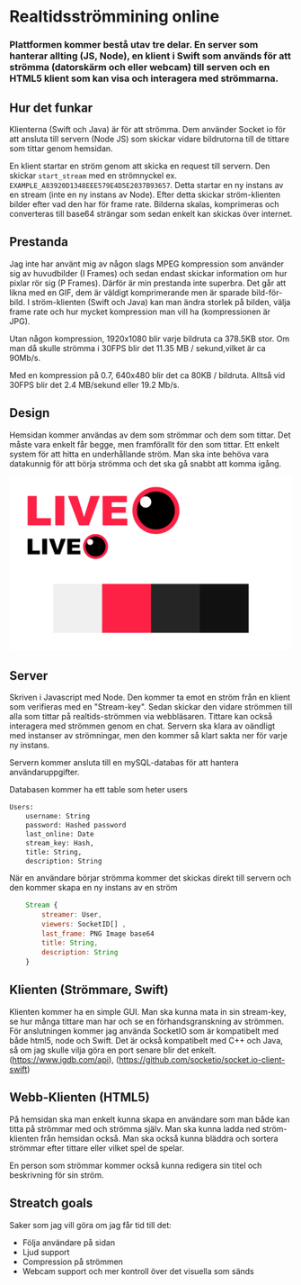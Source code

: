 # Realtidsströmmining online

### Plattformen kommer bestå utav tre delar. En server som hanterar allting (JS, Node), en klient i Swift som används för att strömma (datorskärm och eller webcam) till serven och en HTML5 klient som kan visa och interagera med strömmarna.


## Hur det funkar

Klienterna (Swift och Java) är för att strömma. Dem använder Socket io för att ansluta till servern (Node JS) som skickar vidare bildrutorna till de tittare som tittar genom hemsidan.

En klient startar en ström genom att skicka en request till servern. Den skickar ```start_stream``` med en strömnyckel ex. ```EXAMPLE_A83920D1348EEE579E4D5E2037B93657```. Detta startar en ny instans av en stream (inte en ny instans av Node). Efter detta skickar ström-klienten bilder efter vad den har för frame rate. Bilderna skalas, komprimeras och converteras till base64 strängar som sedan enkelt kan skickas över internet.

## Prestanda

Jag inte har använt mig av någon slags MPEG kompression som använder sig av huvudbilder (I Frames) och sedan endast skickar information om hur pixlar rör sig (P Frames). Därför är min prestanda inte superbra. Det går att likna med en GIF, dem är väldigt komprimerande men är sparade bild-för-bild. I ström-klienten (Swift och Java) kan man ändra storlek på bilden, välja frame rate och hur mycket kompression man vill ha (kompressionen är JPG).

Utan någon kompression, 1920x1080 blir varje bildruta ca 378.5KB stor. Om man då skulle strömma i 30FPS blir det 11.35 MB / sekund,vilket är ca 90Mb/s. 

Med en kompression på 0.7, 640x480 blir det ca 80KB / bildruta. Alltså vid 30FPS blir det 2.4 MB/sekund eller 19.2 Mb/s.


## Design

Hemsidan kommer användas av dem som strömmar och dem som tittar. Det måste vara enkelt får begge, men framförallt för den som tittar. Ett enkelt system för att hitta en underhållande ström. Man ska inte behöva vara datakunnig för att börja strömma och det ska gå snabbt att komma igång.

![Design scheme](resources/design.png)

## Server
Skriven i Javascript med Node. Den kommer ta emot en ström från en klient som verifieras med en "Stream-key". Sedan skickar den vidare strömmen till alla som tittar på realtids-strömmen via webbläsaren. Tittare kan också interagera med strömmen genom en chat. Servern ska klara av oändligt med instanser av strömningar, men den kommer så klart sakta ner för varje ny instans.

Servern kommer ansluta till en mySQL-databas för att hantera användaruppgifter. 

Databasen kommer ha ett table som heter users

```
Users:
    username: String
    password: Hashed password
    last_online: Date
    stream_key: Hash,
    title: String,
    description: String
```

När en användare börjar strömma kommer det skickas direkt till servern och den kommer skapa en ny instans av en ström

```javascript
    Stream {
        streamer: User,
        viewers: SocketID[] ,
        last_frame: PNG Image base64
        title: String,
        description: String
    }
```


## Klienten (Strömmare, Swift)

Klienten kommer ha en simple GUI. Man ska kunna mata in sin stream-key, se hur många tittare man har och se en förhandsgranskning av strömmen.
För anslutningen kommer jag använda SocketIO som är kompatibelt med både html5, node och Swift. Det är också kompatibelt med C++ och Java, så om jag skulle vilja göra en port senare blir det enkelt. 
(https://www.igdb.com/api), 
(https://github.com/socketio/socket.io-client-swift)

## Webb-Klienten (HTML5)

På hemsidan ska man enkelt kunna skapa en användare som man både kan titta på strömmar med och strömma själv. Man ska kunna ladda ned ström-klienten från hemsidan också. Man ska också kunna bläddra och sortera strömmar efter tittare eller vilket spel de spelar.

En person som strömmar kommer också kunna redigera sin titel och beskrivning för sin ström. 


## Streatch goals

Saker som jag vill göra om jag får tid till det:
 * Följa användare på sidan
 * Ljud support
 * Compression på strömmen
 * Webcam support och mer kontroll över det visuella som sänds